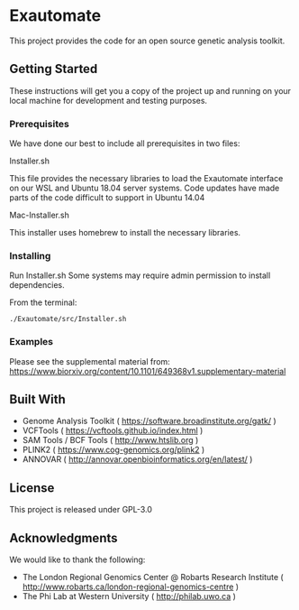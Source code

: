 # Exautomate

This project provides the code for an open source genetic analysis toolkit.

## Getting Started

These instructions will get you a copy of the project up and running on your local machine for development and testing purposes.

### Prerequisites

We have done our best to include all prerequisites in two files:

Installer.sh

This file provides the necessary libraries to load the Exautomate interface on our WSL and Ubuntu 18.04 server systems. 
Code updates have made parts of the code difficult to support in Ubuntu 14.04

Mac-Installer.sh

This installer uses homebrew to install the necessary libraries.

### Installing

Run Installer.sh
Some systems may require admin permission to install dependencies.

From the terminal:
```
./Exautomate/src/Installer.sh
```

### Examples

Please see the supplemental material from: https://www.biorxiv.org/content/10.1101/649368v1.supplementary-material

## Built With

* Genome Analysis Toolkit ( https://software.broadinstitute.org/gatk/ )
* VCFTools ( https://vcftools.github.io/index.html )
* SAM Tools / BCF Tools ( http://www.htslib.org )
* PLINK2 ( https://www.cog-genomics.org/plink2 )
* ANNOVAR ( http://annovar.openbioinformatics.org/en/latest/ )

## License

This project is released under GPL-3.0

## Acknowledgments

We would like to thank the following:

* The London Regional Genomics Center @ Robarts Research Institute ( http://www.robarts.ca/london-regional-genomics-centre )
* The Phi Lab at Western University ( http://philab.uwo.ca )
